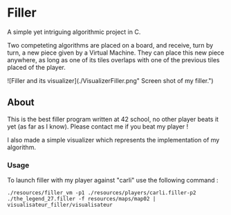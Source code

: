 # Filler

A simple yet intriguing algorithmic project in C.

Two competeting algorithms are placed on a board, and receive, turn by turn, 
a new piece given by a Virtual Machine. They can place this new piece anywhere, as
long as one of its tiles overlaps with one of the previous tiles placed of the player.

![Filler and its visualizer](./VisualizerFiller.png" Screen shot of my filler.")


## About
This is the best filler program written at 42 school, no other player beats it yet
(as far as I know). Please contact me if you beat my player !

I also made a simple visualizer which represents the implementation of my algorithm.

### Usage

To launch filler with my player against "carli" use the following command :

```./resources/filler_vm -p1 ./resources/players/carli.filler-p2 ./the_legend_27.filler -f resources/maps/map02 | visualisateur_filler/visualisateur```
